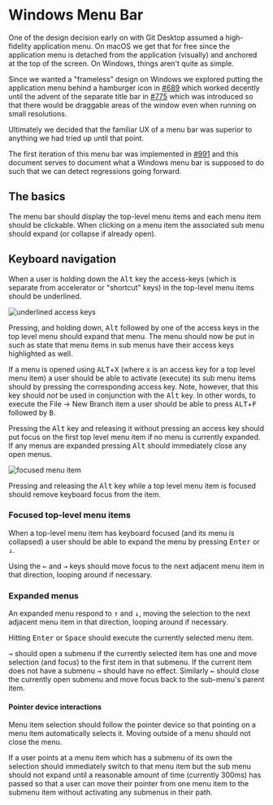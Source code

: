 # Windows Menu Bar

One of the design decision early on with Git Desktop assumed a high-fidelity
application menu. On macOS we get that for free since the application menu is
detached from the application (visually) and anchored at the top of the screen.
On Windows, things aren't quite as simple.

Since we wanted a "frameless" design on Windows we explored putting the
application menu behind a hamburger icon in [#689](https://github.com/xixu-me/git-desktop/pull/689)
which worked decently until the advent of the separate title bar in [#775](https://github.com/xixu-me/git-desktop/pull/775) which was introduced so that
there would be draggable areas of the window even when running on small resolutions.

Ultimately we decided that the familiar UX of a menu bar was superior to anything
we had tried up until that point.

The first iteration of this menu bar was implemented in [#991](https://github.com/xixu-me/git-desktop/pull/991) and this document serves to
document what a Windows menu bar is supposed to do such that we can detect
regressions going forward.

## The basics

The menu bar should display the top-level menu items and each menu item
should be clickable. When clicking on a menu item the associated sub menu
should expand (or collapse if already open).

## Keyboard navigation

When a user is holding down the <kbd>Alt</kbd> key the access-keys (which is separate from
accelerator or "shortcut" keys) in the top-level menu items should be underlined.

![underlined access keys](https://cloud.githubusercontent.com/assets/634063/24377826/02f7cb34-1341-11e7-9514-4b229372f985.png)

Pressing, and holding down, <kbd>Alt</kbd> followed by one of the access keys in the top
level menu should expand that menu. The menu should now be put in such as state
that menu items in sub menus have their access keys highlighted as well.

If a menu is opened using <kbd>ALT</kbd>+<kbd>X</kbd> (where x is an access key for a top level menu
item) a user should be able to activate (execute) its sub menu items should by
pressing the corresponding access key. Note, however, that this key should *not*
be used in conjunction with the <kbd>Alt</kbd> key. In other words, to execute the
File -> New Branch item a user should be able to press <kbd>ALT</kbd>+<kbd>F</kbd>
followed by <kbd>B</kbd>.

Pressing the <kbd>Alt</kbd> key and releasing it without pressing an access key should
put focus on the first top level menu item if no menu is currently expanded. If
any menus are expanded pressing <kbd>Alt</kbd> should immediately close any open menus.

![focused menu item](https://cloud.githubusercontent.com/assets/634063/24378079/f6bff85e-1341-11e7-8d79-dbc8681fa9f0.png)

Pressing and releasing the <kbd>Alt</kbd> key while a top level menu item is focused should
remove keyboard focus from the item.

### Focused top-level menu items

When a top-level menu item has keyboard focused (and its menu is collapsed) a
user should be able to expand the menu by pressing <kbd>Enter</kbd> or <kbd>↓</kbd>.

Using the <kbd>←</kbd> and <kbd>→</kbd> keys should move focus to the next
adjacent menu item in that direction, looping around if necessary.

### Expanded menus

An expanded menu respond to <kbd>↑</kbd> and <kbd>↓</kbd>, moving the selection
to the next adjacent menu item in that direction, looping around if necessary.

Hitting <kbd>Enter</kbd> or <kbd>Space</kbd> should execute the currently selected menu item.

<kbd>→</kbd> should open a submenu if the currently selected item has one and
move selection (and focus) to the first item in that submenu. If the current
item does not have a submenu <kbd>→</kbd> should have no effect.
Similarly <kbd>←</kbd> should close the currently open submenu and move focus
back to the sub-menu's parent item.

#### Pointer device interactions

Menu item selection should follow the pointer device so that pointing on a menu
item automatically selects it. Moving outside of a menu should not close the menu.

If a user points at a menu item which has a submenu of its own the selection
should immediately switch to that menu item but the sub menu should not expand
until a reasonable amount of time (currently 300ms) has passed so that a user
can move their pointer from one menu item to the submenu item without activating
any submenus in their path.
